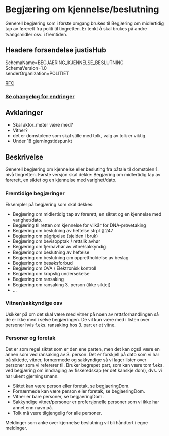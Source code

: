 # Begjæring om kjennelse/beslutning 
Generell begjæring som i første omgang brukes til Begjæring om midlertidig tap av førerett fra politi til tingretten.
Er tenkt å skal brukes på andre tvangsmidler osv. i fremtiden.

## Headere forsendelse justisHub
SchemaName=BEGJAERING_KJENNELSE_BESLUTNING  
SchemaVersion=1.0  
senderOrganization=POLITIET  

[RFC](../../../rfc/MessageName-header.md)

### [Se changelog for endringer](./changelog.md)

## Avklaringer
- Skal aktor_møter være med?
- Vitner?
- det er domstolene som skal stille med tolk, valg av tolk er viktig.
- Under 18 gjerningstidspunkt

## Beskrivelse
Generell begjæring om kjennelse eller besluting fra påtale til domstolen 1. nivå tingretten.
Første versjon skal dekke: Begjæring om midlertidig tap av førerett, en siktet og en kjennelse med varighet/dato. 
### Fremtidige begjæringer
Eksempler på begjæring som skal dekkes:
* Begjæring om midlertidig tap av førerett, en siktet og en kjennelse med varighet/dato.
* Begjæring til retten om kjennelse for vilkår for DNA-prøvetaking
* Begjæring om beslutning av heftelse strpl § 247
* Begjæring om pågripelse (sjelden i bruk)
* Begjæring om bevisopptak / rettslik avhør
* Begjæring om fjernavhør av vitne/sakkyndig
* Begjæring om beslutning av heftelse
* Begjæring om beslutning om opprettholdelse av beslag
* Begjæring om besøksforbud
* Begjæring om OVA / Elektronisk kontroll
* Begjæring om kropslig undersøkelse
* Begjæring om ransaking
* Begjæring om ransaking 3. person (ikke siktet)
* ...
### Vitner/sakkyndige osv
Usikker på om det skal være med vitner på noen av rettsforhandlingen så de er ikke med i selve begjæringen.
De vil kun være med i listen over personer hvis f.eks. ransaking hos 3. part er et vitne.
### Personer og foretak
Det er som regel siktet som er den ene parten, men det kan også være en annen som ved ransaking av 3. person.
Det er forskjell på dato som vi har på siktede, vitner, fornærmede og sakkyndige så vi lager lister over personer som vi
refererer til.
Bruker begrepet part, som kan være tom f.eks. ved begjæring om inndraging av fiskeredskap (er det kanskje dom), dvs. vi har ukent gjerningsmann.
* Siktet kan være person eller foretak, se begjaeringDom.
* Fornærmede kan være person eller foretak, se begjaeringDom.
* Vitner er bare personer, se begjaeringDom.
* Sakkyndige vitner/personer er profersjonelle personer som vi ikke har annet enn navn på. 
* Tolk må være tilgjengelig for alle personer.

Meldinger som anke over kjennelse beslutning vil bli håndtert i egne meldinger.